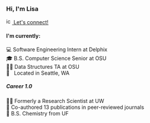 ### Hi, I'm Lisa

<a href="https://www.linkedin.com/in/lisafanbettcher/" target="_blank">
  <img src="https://image.flaticon.com/icons/png/512/174/174857.png" alt="icon of linkedIn" width="16px" />
  Let's connect!
</a>

#### I'm currently:
💻 Software Engineering Intern at Delphix  
🎓 B.S. Computer Science Senior at OSU  
👩‍🏫 Data Structures TA at OSU  
📍 &nbsp; Located in Seattle, WA

##### Career 1.0
👩‍🔬 Formerly a Research Scientist at UW  
📄 Co-authored 13 publications in peer-reviewed journals  
🐊 B.S. Chemistry from UF
<!--
**lfbettcher/lfbettcher** is a ✨ _special_ ✨ repository because its `README.md` (this file) appears on your GitHub profile.
  
🧪 Formerly a Research Scientist at UW  
👩‍💻 Software Engineering Intern at Delphix   
👩‍🎓 B.S. Computer Science Senior at OSU  

Here are some ideas to get you started:

- 🔭 I’m currently working on ...
- 🌱 I’m currently learning ...
- 👯 I’m looking to collaborate on ...
- 🤔 I’m looking for help with ...
- 💬 Ask me about ...
- 📫 How to reach me: ...
- 😄 Pronouns: ...
- ⚡ Fun fact: ...
-->
